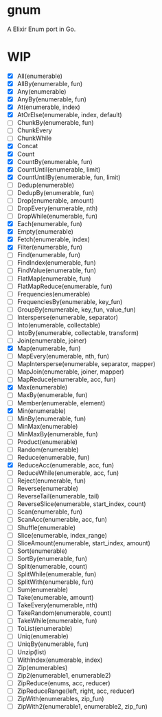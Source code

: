# gnum

A Elixir Enum port in Go.

# WIP

- [x] All(enumerable)
- [x] AllBy(enumerable, fun)
- [x] Any(enumerable)
- [x] AnyBy(enumerable, fun)
- [x] At(enumerable, index)
- [x] AtOrElse(enumerable, index, default)
- [ ] ChunkBy(enumerable, fun)
- [ ] ChunkEvery
- [ ] ChunkWhile
- [x] Concat
- [x] Count
- [x] CountBy(enumerable, fun)
- [x] CountUntil(enumerable, limit)
- [x] CountUntilBy(enumerable, fun, limit)
- [ ] Dedup(enumerable)
- [ ] DedupBy(enumerable, fun)
- [ ] Drop(enumerable, amount)
- [ ] DropEvery(enumerable, nth)
- [ ] DropWhile(enumerable, fun)
- [x] Each(enumerable, fun)
- [x] Empty(enumerable)
- [x] Fetch(enumerable, index)
- [x] Filter(enumerable, fun)
- [ ] Find(enumerable, fun)
- [ ] FindIndex(enumerable, fun)
- [ ] FindValue(enumerable, fun)
- [ ] FlatMap(enumerable, fun)
- [ ] FlatMapReduce(enumerable, fun)
- [ ] Frequencies(enumerable)
- [ ] FrequenciesBy(enumerable, key_fun)
- [ ] GroupBy(enumerable, key_fun, value_fun)
- [ ] Intersperse(enumerable, separator)
- [ ] Into(enumerable, collectable)
- [ ] IntoBy(enumerable, collectable, transform)
- [ ] Join(enumerable, joiner)
- [x] Map(enumerable, fun)
- [ ] MapEvery(enumerable, nth, fun)
- [ ] MapIntersperse(enumerable, separator, mapper)
- [ ] MapJoin(enumerable, joiner, mapper)
- [ ] MapReduce(enumerable, acc, fun)
- [x] Max(enumerable)
- [ ] MaxBy(enumerable, fun)
- [ ] Member(enumerable, element)
- [x] Min(enumerable)
- [ ] MinBy(enumerable, fun)
- [ ] MinMax(enumerable)
- [ ] MinMaxBy(enumerable, fun)
- [ ] Product(enumerable)
- [ ] Random(enumerable)
- [ ] Reduce(enumerable, fun)
- [x] ReduceAcc(enumerable, acc, fun)
- [ ] ReduceWhile(enumerable, acc, fun)
- [ ] Reject(enumerable, fun)
- [ ] Reverse(enumerable)
- [ ] ReverseTail(enumerable, tail)
- [ ] ReverseSlice(enumerable, start_index, count)
- [ ] Scan(enumerable, fun)
- [ ] ScanAcc(enumerable, acc, fun)
- [ ] Shuffle(enumerable)
- [ ] Slice(enumerable, index_range)
- [ ] SliceAmount(enumerable, start_index, amount)
- [ ] Sort(enumerable)
- [ ] SortBy(enumerable, fun)
- [ ] Split(enumerable, count)
- [ ] SplitWhile(enumerable, fun)
- [ ] SplitWith(enumerable, fun)
- [ ] Sum(enumerable)
- [ ] Take(enumerable, amount)
- [ ] TakeEvery(enumerable, nth)
- [ ] TakeRandom(enumerable, count)
- [ ] TakeWhile(enumerable, fun)
- [ ] ToList(enumerable)
- [ ] Uniq(enumerable)
- [ ] UniqBy(enumerable, fun)
- [ ] Unzip(list)
- [ ] WithIndex(enumerable, index)
- [ ] Zip(enumerables)
- [ ] Zip2(enumerable1, enumerable2)
- [ ] ZipReduce(enums, acc, reducer)
- [ ] ZipReduceRange(left, right, acc, reducer)
- [ ] ZipWith(enumerables, zip_fun)
- [ ] ZipWith2(enumerable1, enumerable2, zip_fun)
